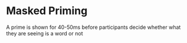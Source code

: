 # Masked Priming
A prime is shown for 40-50ms before participants decide whether what they are seeing is a word or not
